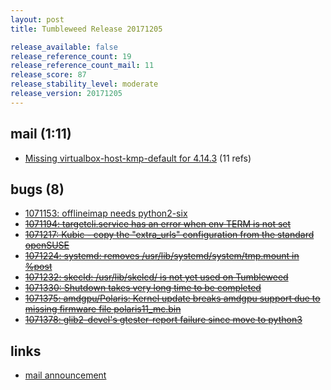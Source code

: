 ```yaml
---
layout: post
title: Tumbleweed Release 20171205

release_available: false
release_reference_count: 19
release_reference_count_mail: 11
release_score: 87
release_stability_level: moderate
release_version: 20171205
---
```


## mail (1:11)

- [Missing virtualbox-host-kmp-default for 4.14.3](https://lists.opensuse.org/opensuse-factory/2017-12/msg00159.html) (11 refs)

## bugs (8)

<!--more-->

- [1071153: offlineimap needs python2-six](https://bugzilla.opensuse.org/show_bug.cgi?id=1071153)
- ~~[1071194: targetcli.service has an error when env TERM is not set](https://bugzilla.opensuse.org/show_bug.cgi?id=1071194)~~
- ~~[1071217: Kubic - copy the "extra_urls" configuration from the standard openSUSE](https://bugzilla.opensuse.org/show_bug.cgi?id=1071217)~~
- ~~[1071224: systemd: removes /usr/lib/systemd/system/tmp.mount in %post](https://bugzilla.opensuse.org/show_bug.cgi?id=1071224)~~
- ~~[1071232: skecld: /usr/lib/skelcd/ is not yet used on Tumbleweed](https://bugzilla.opensuse.org/show_bug.cgi?id=1071232)~~
- ~~[1071330: Shutdown takes very long time to be completed](https://bugzilla.opensuse.org/show_bug.cgi?id=1071330)~~
- ~~[1071375: amdgpu/Polaris: Kernel update breaks amdgpu support due to missing firmware file polaris11_mc.bin](https://bugzilla.opensuse.org/show_bug.cgi?id=1071375)~~
- ~~[1071378: glib2-devel's gtester-report failure since move to python3](https://bugzilla.opensuse.org/show_bug.cgi?id=1071378)~~



## links

- [mail announcement](https://lists.opensuse.org/opensuse-factory/2017-12/msg00149.html)
